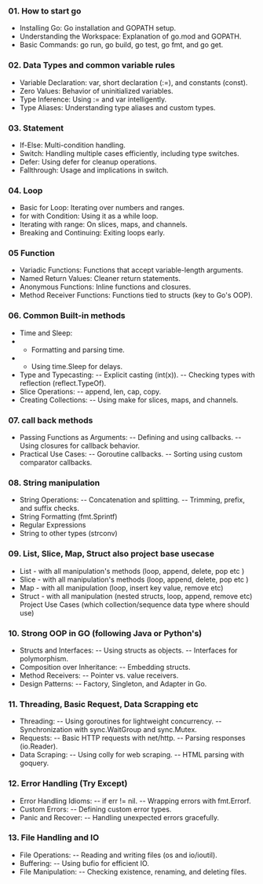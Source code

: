 ### 01. How to start go
- Installing Go: Go installation and GOPATH setup.
- Understanding the Workspace: Explanation of go.mod and GOPATH.
- Basic Commands: go run, go build, go test, go fmt, and go get.

### 02. Data Types and common variable rules
- Variable Declaration: var, short declaration (:=), and constants (const).
- Zero Values: Behavior of uninitialized variables.
- Type Inference: Using := and var intelligently.
- Type Aliases: Understanding type aliases and custom types.
  
### 03. Statement
- If-Else: Multi-condition handling.
- Switch: Handling multiple cases efficiently, including type switches.
- Defer: Using defer for cleanup operations.
- Fallthrough: Usage and implications in switch.

### 04. Loop
- Basic for Loop: Iterating over numbers and ranges.
- for with Condition: Using it as a while loop.
- Iterating with range: On slices, maps, and channels.
- Breaking and Continuing: Exiting loops early.

### 05 Function
- Variadic Functions: Functions that accept variable-length arguments.
- Named Return Values: Cleaner return statements.
- Anonymous Functions: Inline functions and closures.
- Method Receiver Functions: Functions tied to structs (key to Go's OOP).

### 06. Common Built-in methods
- Time and Sleep:
- - Formatting and parsing time.
- - Using time.Sleep for delays.
- Type and Typecasting:
-- Explicit casting (int(x)).
-- Checking types with reflection (reflect.TypeOf).
- Slice Operations:
-- append, len, cap, copy.
- Creating Collections:
-- Using make for slices, maps, and channels.

### 07. call back methods
- Passing Functions as Arguments:
-- Defining and using callbacks.
-- Using closures for callback behavior.
- Practical Use Cases:
-- Goroutine callbacks.
-- Sorting using custom comparator callbacks.

### 08. String manipulation
- String Operations:
-- Concatenation and splitting.
-- Trimming, prefix, and suffix checks.
- String Formatting (fmt.Sprintf)
- Regular Expressions
- String to other types (strconv)

### 09. List, Slice, Map, Struct also project base usecase 
- List - with all manipulation's methods (loop, append, delete, pop etc )
- Slice - with all manipulation's methods (loop, append, delete, pop etc )
- Map - with all manipulation (loop, insert key value, remove etc)
- Struct - with all manipulation (nested structs, loop, append, remove etc)
Project Use Cases (which collection/sequence data type where should use)

### 10. Strong OOP in GO (following Java or Python's)
- Structs and Interfaces:
-- Using structs as objects.
-- Interfaces for polymorphism.
- Composition over Inheritance:
-- Embedding structs.
- Method Receivers:
-- Pointer vs. value receivers.
- Design Patterns:
-- Factory, Singleton, and Adapter in Go.

### 11. Threading, Basic Request, Data Scrapping etc
- Threading:
-- Using goroutines for lightweight concurrency.
-- Synchronization with sync.WaitGroup and sync.Mutex.
- Requests:
-- Basic HTTP requests with net/http.
-- Parsing responses (io.Reader).
- Data Scraping:
-- Using colly for web scraping.
-- HTML parsing with goquery.

### 12. Error Handling (Try Except)
- Error Handling Idioms:
-- if err != nil.
-- Wrapping errors with fmt.Errorf.
- Custom Errors:
-- Defining custom error types.
- Panic and Recover:
-- Handling unexpected errors gracefully.

### 13. File Handling and IO
- File Operations:
-- Reading and writing files (os and io/ioutil).
- Buffering:
-- Using bufio for efficient IO.
- File Manipulation:
-- Checking existence, renaming, and deleting files.
